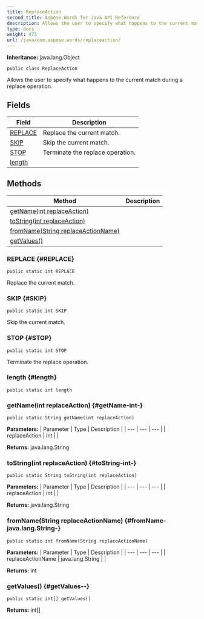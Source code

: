 ```yaml
---
title: ReplaceAction
second_title: Aspose.Words for Java API Reference
description: Allows the user to specify what happens to the current match during a replace operation.
type: docs
weight: 475
url: /java/com.aspose.words/replaceaction/
---
```


**Inheritance:**
java.lang.Object
```
public class ReplaceAction
```

Allows the user to specify what happens to the current match during a replace operation.
## Fields

| Field | Description |
| --- | --- |
| [REPLACE](#REPLACE) | Replace the current match. |
| [SKIP](#SKIP) | Skip the current match. |
| [STOP](#STOP) | Terminate the replace operation. |
| [length](#length) |  |
## Methods

| Method | Description |
| --- | --- |
| [getName(int replaceAction)](#getName-int-) |  |
| [toString(int replaceAction)](#toString-int-) |  |
| [fromName(String replaceActionName)](#fromName-java.lang.String-) |  |
| [getValues()](#getValues--) |  |
### REPLACE {#REPLACE}
```
public static int REPLACE
```


Replace the current match.

### SKIP {#SKIP}
```
public static int SKIP
```


Skip the current match.

### STOP {#STOP}
```
public static int STOP
```


Terminate the replace operation.

### length {#length}
```
public static int length
```


### getName(int replaceAction) {#getName-int-}
```
public static String getName(int replaceAction)
```




**Parameters:**
| Parameter | Type | Description |
| --- | --- | --- |
| replaceAction | int |  |

**Returns:**
java.lang.String
### toString(int replaceAction) {#toString-int-}
```
public static String toString(int replaceAction)
```




**Parameters:**
| Parameter | Type | Description |
| --- | --- | --- |
| replaceAction | int |  |

**Returns:**
java.lang.String
### fromName(String replaceActionName) {#fromName-java.lang.String-}
```
public static int fromName(String replaceActionName)
```




**Parameters:**
| Parameter | Type | Description |
| --- | --- | --- |
| replaceActionName | java.lang.String |  |

**Returns:**
int
### getValues() {#getValues--}
```
public static int[] getValues()
```




**Returns:**
int[]
